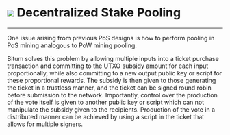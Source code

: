 # <img class="bitum-icon" src="/img/bitum-icons/Servers.svg" /> Decentralized Stake Pooling 

---

One issue arising from previous PoS designs is how to perform pooling in PoS mining analogous to PoW mining pooling.

Bitum solves this problem by allowing multiple inputs into a ticket purchase transaction and committing to the UTXO subsidy amount for each input proportionally, while also committing to a new output public key or script for these proportional rewards. The subsidy is then given to those generating the ticket in a trustless manner, and the ticket can be signed round robin before submission to the network. Importantly, control over the production of the vote itself is given to another public key or script which can not manipulate the subsidy given to the recipients. Production of the vote in a distributed manner can be achieved by using a script in the ticket that allows for multiple signers.
